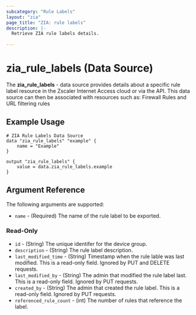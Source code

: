 ```yaml
---
subcategory: "Rule Labels"
layout: "zia"
page_title: "ZIA: rule labels"
description: |-
  Retrieve ZIA rule labels details.
  
---
```

# zia_rule_labels (Data Source)

The **zia_rule_labels** - data source provides details about a specific rule label resource in the Zscaler Internet Access cloud or via the API. This data source can then be associated with resources such as: Firewall Rules and URL filtering rules

## Example Usage

```hcl
# ZIA Rule Labels Data Source
data "zia_rule_labels" "example" {
    name = "Example"
}

output "zia_rule_labels" {
    value = data.zia_rule_labels.example
}
```

## Argument Reference

The following arguments are supported:

* `name` - (Required) The name of the rule label to be exported.

### Read-Only

* `id` - (String) The unique identifer for the device group.
* `description` - (String) The rule label description.
* `last_modified_time` - (String) Timestamp when the rule lable was last modified. This is a read-only field. Ignored by PUT and DELETE requests.
* `last_modified_by` - (String) The admin that modified the rule label last. This is a read-only field. Ignored by PUT requests.
* `created_by` - (String) The admin that created the rule label. This is a read-only field. Ignored by PUT requests.
* `referenced_rule_count` - (int) The number of rules that reference the label.
